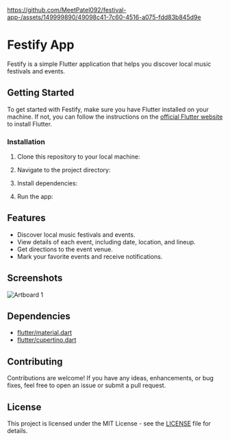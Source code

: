 


https://github.com/MeetPatel092/festival-app-/assets/149999890/49098c41-7c60-4516-a075-fdd83b845d9e


# Festify App

Festify is a simple Flutter application that helps you discover local music festivals and events.

## Getting Started

To get started with Festify, make sure you have Flutter installed on your machine. If not, you can follow the instructions on the [official Flutter website](https://flutter.dev/docs/get-started/install) to install Flutter.

### Installation

1. Clone this repository to your local machine:


2. Navigate to the project directory:


3. Install dependencies:


4. Run the app:


## Features

- Discover local music festivals and events.
- View details of each event, including date, location, and lineup.
- Get directions to the event venue.
- Mark your favorite events and receive notifications.

## Screenshots

![Artboard 1](https://github.com/MeetPatel092/festival-app-/assets/149999890/356c1aa5-b1d3-45ef-934b-7bcce9a6ec39)


## Dependencies

- [flutter/material.dart](https://api.flutter.dev/flutter/material/material-library.html)
- [flutter/cupertino.dart](https://api.flutter.dev/flutter/cupertino/cupertino-library.html)

## Contributing

Contributions are welcome! If you have any ideas, enhancements, or bug fixes, feel free to open an issue or submit a pull request.

## License

This project is licensed under the MIT License - see the [LICENSE](LICENSE) file for details.
